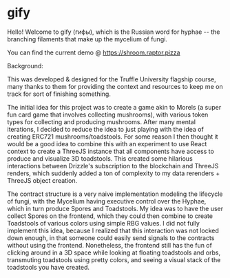 ﻿# gify

Hello! Welcome to gify (гифы), which is the Russian word for hyphae -- the
branching filaments that make up the mycelium of fungi.

You can find the current demo @ https://shroom.raptor.pizza

Background:

This was developed & designed for the Truffle University flagship course, many
thanks to them for providing the context and resources to keep me on track for
sort of finishing something.

The initial idea for this project was to create a game akin to Morels (a super
fun card game that involves collecting mushrooms), with various token types for
collecting and producing mushrooms. After many mental iterations, I decided to
reduce the idea to just playing with the idea of creating ERC721
mushrooms/toadstools. For some reason I then thought it would be a good idea to
combine this with an experiment to use React context to create a ThreeJS
instance that all components have access to produce and visualize 3D toadstools.
This created some hilarious interactions between Drizzle's subscription to the
blockchain and ThreeJS renders, which suddenly added a ton of complexity to my
data rerenders + ThreeJS object creation.

The contract structure is a very naive implementation modeling the lifecycle of
fungi, with the Mycelium having executive control over the Hyphae, which in turn
produce Spores and Toadstools. My idea was to have the user collect Spores on
the frontend, which they could then combine to create Toadstools of various
colors using simple RBG values. I did not fully implement this idea, because I
realized that this interaction was not locked down enough, in that someone could
easily send signals to the contracts without using the frontend. Nonetheless,
the frontend still has the fun of clicking around in a 3D space while looking at
floating toadstools and orbs, transmuting toadstools using pretty colors, and
seeing a visual stack of the toadstools you have created.
